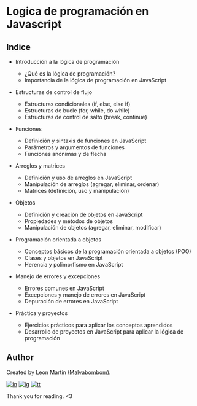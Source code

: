 # Logica de programación en Javascript
## Indice

* Introducción a la lógica de programación

    * ¿Qué es la lógica de programación?
    * Importancia de la lógica de programación en JavaScript

* Estructuras de control de flujo

    * Estructuras condicionales (if, else, else if)
    * Estructuras de bucle (for, while, do while)
    * Estructuras de control de salto (break, continue)

* Funciones

    * Definición y sintaxis de funciones en JavaScript
    * Parámetros y argumentos de funciones
    * Funciones anónimas y de flecha

* Arreglos y matrices

    * Definición y uso de arreglos en JavaScript
    * Manipulación de arreglos (agregar, eliminar, ordenar)
    * Matrices (definición, uso y manipulación)

* Objetos

    * Definición y creación de objetos en JavaScript
    * Propiedades y métodos de objetos
    * Manipulación de objetos (agregar, eliminar, modificar)

* Programación orientada a objetos

    * Conceptos básicos de la programación orientada a objetos (POO)
    * Clases y objetos en JavaScript
    * Herencia y polimorfismo en JavaScript

* Manejo de errores y excepciones

    * Errores comunes en JavaScript
    * Excepciones y manejo de errores en JavaScript
    * Depuración de errores en JavaScript

* Práctica y proyectos

    * Ejercicios prácticos para aplicar los conceptos aprendidos
    * Desarrollo de proyectos en JavaScript para aplicar la lógica de      programación

## Author

Created by Leon Martin ([Malvabombom](https://github.com/malvabombom)).

[![in]][in-link] [![ig]][ig-link] [![tt]][tt-link]

Thank you for reading. <3


[es]: https://img.shields.io/badge/README-Español-red
[css3]: https://img.shields.io/badge/CSS3-1572B6?style=for-the-badge&logo=css3&logoColor=white
[html5]: https://img.shields.io/badge/HTML5-E34F26?style=for-the-badge&logo=html5&logoColor=white
[js]: https://img.shields.io/badge/JavaScript-323330?style=for-the-badge&logo=javascript&logoColor=F7DF1E
[vsc]: https://img.shields.io/badge/VSCode-0078D4?style=flat-square&logo=visual%20studio%20code&logoColor=white
[git]: https://img.shields.io/badge/GIT-E44C30?style=flat-square&logo=git&logoColor=white
[ps]: https://img.shields.io/badge/Adobe%20Photoshop-31A8FF?style=flat-square&logo=Adobe%20Photoshop&logoColor=white
[ai]: https://img.shields.io/badge/Adobe%20Illustrator-FF9A00?style=flat-square&logo=adobe%20illustrator&logoColor=white
[fg]: https://img.shields.io/badge/Figma-F24E1E?style=flat-square&logo=figma&logoColor=white
[in]: https://img.shields.io/badge/LinkedIn-0077B5?style=flat-square&logo=linkedin&logoColor=white
[ig]: https://img.shields.io/badge/Instagram-E4405F?style=flat-square&logo=instagram&logoColor=white
[fb]: https://img.shields.io/badge/Facebook-1877F2?style=flat-square&logo=facebook&logoColor=white
[tt]: https://img.shields.io/badge/tiktok-000000?style=flat-square&logo=tiktok&logoColor=white

[as]: https://malvabombom.xyz/
[ny-link]: https://gleaming-basbousa-b25172.netlify.app/ 
[sass]: https://sass-lang.com
[imgl]: https://imagesloaded.desandro.com
[in-link]: https://www.linkedin.com/in/martin-manriquez-899877177/
[ig-link]: https://www.instagram.com/malvabombom/
[tt-link]: https://www.tiktok.com/@malvabombom
